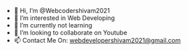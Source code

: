 - 👋 Hi, I’m @Webcodershivam2021
- 👀 I’m interested in Web Developing
- 🌱 I’m currently not learning
- 💞️ I’m looking to collaborate on Youtube
- 📫 Contact Me On: webdevelopershivam2021@gmail.com

<!---
Webcodershivam2021/Webcodershivam2021 is a ✨ special ✨ repository because its `README.md` (this file) appears on your GitHub profile.
You can click the Preview link to take a look at your changes.
--->
